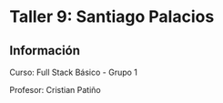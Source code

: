 <h1>Taller 9: Santiago Palacios </h1>

<h2> Información</h2>
<p>Curso: Full Stack Básico - Grupo 1 </p>
<p> Profesor: Cristian Patiño </p>

